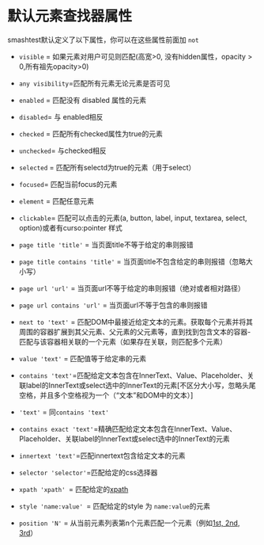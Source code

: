 # 默认元素查找器属性

smashtest默认定义了以下属性，你可以在这些属性前面加 `not`

* `visible` = 如果元素对用户可见则匹配\(高宽&gt;0, 没有hidden属性，opacity &gt; 0,所有祖先opacity&gt;0\)
* `any visibility`=匹配所有元素无论元素是否可见

* `enabled` = 匹配没有 disabled 属性的元素

* `disabled`= 与 enabled相反

* `checked` = 匹配所有checked属性为true的元素

* `unchecked`= 与checked相反

* `selected` = 匹配所有selectd为true的元素（用于select）

* `focused`= 匹配当前focus的元素

* `element` = 匹配任意元素

* `clickable`= 匹配可以点击的元素\(a, button, label, input, textarea, select, option\)或者有curso:pointer 样式

* `page title 'title'` =  当页面title不等于给定的串则报错

* `page title contains 'title'` = 当页面title不包含给定的串则报错（忽略大小写）

* `page url 'url'` = 当页面url不等于给定的串则报错（绝对或者相对路径）

* `page url contains 'url'` = 当页面url不等于包含的串则报错

* `next to 'text'` = 匹配DOM中最接近给定文本的元素。获取每个元素并将其周围的容器扩展到其父元素、父元素的父元素等，直到找到包含文本的容器-匹配与该容器相关联的一个元素（如果存在关联，则匹配多个元素）

* `value 'text'` = 匹配值等于给定串的元素

* `contains 'text'`=匹配给定文本包含在InnerText、Value、Placeholder、关联label的InnerText或select选中的InnerText的元素\[不区分大小写，忽略头尾空格，并且多个空格视为一个（“文本”和DOM中的文本）\]

* `'text'` = 同`contains 'text'`

* `contains exact 'text'`=精确匹配给定文本包含在InnerText、Value、Placeholder、关联label的InnerText或select选中的InnerText的元素

* `innertext 'text'`=匹配innertext包含给定文本的元素

* `selector 'selector'`=匹配给定的css选择器

* `xpath 'xpath' `= 匹配给定的[xpath](https://developer.mozilla.org/en-US/docs/Web/XPath)

* `style 'name:value' `= 匹配给定的style 为 `name:value`的元素

* `position 'N'` = 从当前元素列表第n个元素匹配一个元素（例如[1st, 2nd, 3rd](/uice-shi/yuan-su-cha-zhao-qi.md)）



